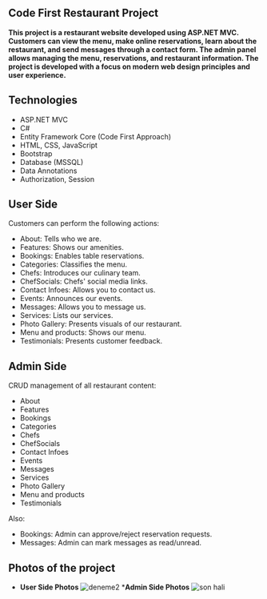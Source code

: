 ## Code First  Restaurant Project

__This project is a restaurant website developed using ASP.NET MVC. Customers can view the menu, make online reservations, learn about the restaurant, and send messages through a contact form. The admin panel allows managing the menu, reservations, and restaurant information. The project is developed with a focus on modern web design principles and user experience.__

## __Technologies__

* ASP.NET MVC
* C#
* Entity Framework Core (Code First Approach)
* HTML, CSS, JavaScript
* Bootstrap 
* Database (MSSQL)
* Data Annotations
* Authorization, Session

## __User Side__

Customers can perform the following actions:

* About: Tells who we are.
* Features: Shows our amenities.
* Bookings: Enables table reservations.
* Categories: Classifies the menu.
* Chefs: Introduces our culinary team.
* ChefSocials: Chefs' social media links.
* Contact Infoes: Allows you to contact us.
* Events: Announces our events.
* Messages: Allows you to message us.
* Services: Lists our services.
* Photo Gallery: Presents visuals of our restaurant.
* Menu and products: Shows our menu.
* Testimonials: Presents customer feedback.

## __Admin Side__
CRUD management of all restaurant content:

* About
* Features
* Bookings
* Categories
* Chefs
* ChefSocials
* Contact Infoes
* Events
* Messages
* Services
* Photo Gallery
* Menu and products
* Testimonials

Also:
* Bookings: Admin can approve/reject reservation requests.
* Messages: Admin can mark messages as read/unread.

## __Photos of the project__

* __User Side Photos__
![deneme2](https://github.com/user-attachments/assets/0b23c258-b9d6-49ca-a891-59272d324e09)
*__Admin Side Photos__
![son hali](https://github.com/user-attachments/assets/e731f99d-4701-431c-b942-8c1cda6feb04)



